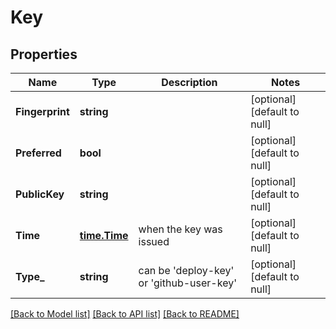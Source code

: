 # Key

## Properties
Name | Type | Description | Notes
------------ | ------------- | ------------- | -------------
**Fingerprint** | **string** |  | [optional] [default to null]
**Preferred** | **bool** |  | [optional] [default to null]
**PublicKey** | **string** |  | [optional] [default to null]
**Time** | [**time.Time**](time.Time.md) | when the key was issued | [optional] [default to null]
**Type_** | **string** | can be &#39;deploy-key&#39; or &#39;github-user-key&#39; | [optional] [default to null]

[[Back to Model list]](../README.md#documentation-for-models) [[Back to API list]](../README.md#documentation-for-api-endpoints) [[Back to README]](../README.md)


